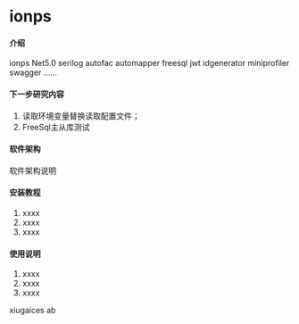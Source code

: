 # ionps

#### 介绍
ionps
Net5.0
serilog
autofac
automapper
freesql
jwt
idgenerator
miniprofiler
swagger
……

#### 下一步研究内容
1. 读取环境变量替换读取配置文件；
2. FreeSql主从库测试

#### 软件架构
软件架构说明


#### 安装教程

1.  xxxx
2.  xxxx
3.  xxxx

#### 使用说明

1.  xxxx
2.  xxxx
3.  xxxx


xiugaices 
ab